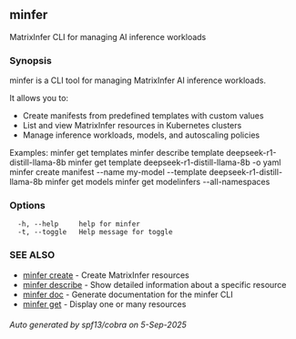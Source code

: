 ## minfer

MatrixInfer CLI for managing AI inference workloads

### Synopsis

minfer is a CLI tool for managing MatrixInfer AI inference workloads.

It allows you to:
- Create manifests from predefined templates with custom values
- List and view MatrixInfer resources in Kubernetes clusters
- Manage inference workloads, models, and autoscaling policies

Examples:
  minfer get templates
  minfer describe template deepseek-r1-distill-llama-8b
  minfer get template deepseek-r1-distill-llama-8b -o yaml
  minfer create manifest --name my-model --template deepseek-r1-distill-llama-8b
  minfer get models
  minfer get modelinfers --all-namespaces

### Options

```
  -h, --help     help for minfer
  -t, --toggle   Help message for toggle
```

### SEE ALSO

* [minfer create](minfer_create.md)	 - Create MatrixInfer resources
* [minfer describe](minfer_describe.md)	 - Show detailed information about a specific resource
* [minfer doc](minfer_doc.md)	 - Generate documentation for the minfer CLI
* [minfer get](minfer_get.md)	 - Display one or many resources

###### Auto generated by spf13/cobra on 5-Sep-2025
